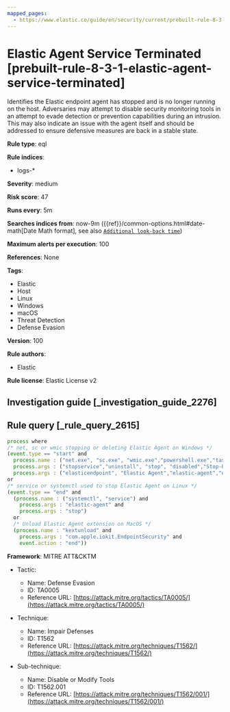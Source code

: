 ```yaml
---
mapped_pages:
  - https://www.elastic.co/guide/en/security/current/prebuilt-rule-8-3-1-elastic-agent-service-terminated.html
---
```


# Elastic Agent Service Terminated [prebuilt-rule-8-3-1-elastic-agent-service-terminated]

Identifies the Elastic endpoint agent has stopped and is no longer running on the host. Adversaries may attempt to disable security monitoring tools in an attempt to evade detection or prevention capabilities during an intrusion. This may also indicate an issue with the agent itself and should be addressed to ensure defensive measures are back in a stable state.

**Rule type**: eql

**Rule indices**:

* logs-*

**Severity**: medium

**Risk score**: 47

**Runs every**: 5m

**Searches indices from**: now-9m ({{ref}}/common-options.html#date-math[Date Math format], see also [`Additional look-back time`](docs-content://solutions/security/detect-and-alert/create-detection-rule.md#rule-schedule))

**Maximum alerts per execution**: 100

**References**: None

**Tags**:

* Elastic
* Host
* Linux
* Windows
* macOS
* Threat Detection
* Defense Evasion

**Version**: 100

**Rule authors**:

* Elastic

**Rule license**: Elastic License v2

## Investigation guide [_investigation_guide_2276]



## Rule query [_rule_query_2615]

```js
process where
/* net, sc or wmic stopping or deleting Elastic Agent on Windows */
(event.type == "start" and
  process.name : ("net.exe", "sc.exe", "wmic.exe","powershell.exe","taskkill.exe","PsKill.exe","ProcessHacker.exe") and
  process.args : ("stopservice","uninstall", "stop", "disabled","Stop-Process","terminate","suspend") and
  process.args : ("elasticendpoint", "Elastic Agent","elastic-agent","elastic-endpoint"))
or
/* service or systemctl used to stop Elastic Agent on Linux */
(event.type == "end" and
  (process.name : ("systemctl", "service") and
    process.args : "elastic-agent" and
    process.args : "stop")
  or
  /* Unload Elastic Agent extension on MacOS */
  (process.name : "kextunload" and
    process.args : "com.apple.iokit.EndpointSecurity" and
    event.action : "end"))
```

**Framework**: MITRE ATT&CKTM

* Tactic:

    * Name: Defense Evasion
    * ID: TA0005
    * Reference URL: [https://attack.mitre.org/tactics/TA0005/](https://attack.mitre.org/tactics/TA0005/)

* Technique:

    * Name: Impair Defenses
    * ID: T1562
    * Reference URL: [https://attack.mitre.org/techniques/T1562/](https://attack.mitre.org/techniques/T1562/)

* Sub-technique:

    * Name: Disable or Modify Tools
    * ID: T1562.001
    * Reference URL: [https://attack.mitre.org/techniques/T1562/001/](https://attack.mitre.org/techniques/T1562/001/)



